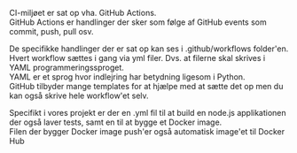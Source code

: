 CI-miljøet er sat op vha. GitHub Actions.  
GitHub Actions er handlinger der sker som følge af GitHub events som commit, push, pull osv.  
  
De specifikke handlinger der er sat op kan ses i .github/workflows folder'en.  
Hvert workflow sættes i gang via yml filer. Dvs. at filerne skal skrives i YAML programmeringssproget.  
YAML er et sprog hvor indlejring har betydning ligesom i Python.  
GitHub tilbyder mange templates for at hjælpe med at sætte det op men du kan også skrive hele workflow'et selv.  
  
Specifikt i vores projekt er der en .yml fil til at build en node.js applikationen der også laver tests, samt en til at bygge et Docker image.  
Filen der bygger Docker image push'er også automatisk image'et til Docker Hub    
